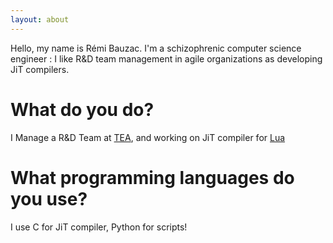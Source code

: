 ```yaml
---
layout: about
---
```


Hello, my name is Rémi Bauzac. I'm a schizophrenic computer science engineer : I like R&D team management in agile organizations as developing JiT compilers.

# What do you do?
I Manage a R&D Team at [TEA](http://www.tea-ebook.com), and working on JiT compiler for [Lua](https://github.com/RemiBauzac/lua/tree/feature/jit-5.3)

# What programming languages do you use?
I use C for JiT compiler, Python for scripts!

